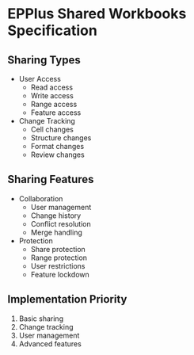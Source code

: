 # EPPlus Shared Workbooks Specification

## Sharing Types
- User Access
  - Read access
  - Write access
  - Range access
  - Feature access
- Change Tracking
  - Cell changes
  - Structure changes
  - Format changes
  - Review changes

## Sharing Features
- Collaboration
  - User management
  - Change history
  - Conflict resolution
  - Merge handling
- Protection
  - Share protection
  - Range protection
  - User restrictions
  - Feature lockdown

## Implementation Priority
1. Basic sharing
2. Change tracking
3. User management
4. Advanced features